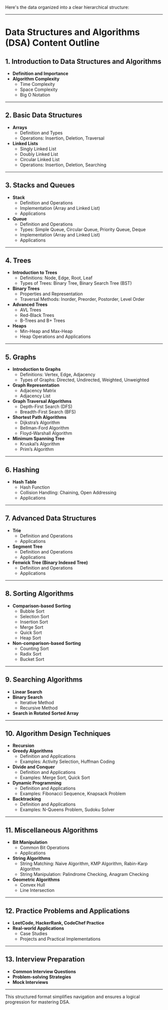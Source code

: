 Here's the data organized into a clear hierarchical structure:

* * *

**Data Structures and Algorithms (DSA) Content Outline**
========================================================

**1\. Introduction to Data Structures and Algorithms**
------------------------------------------------------

*   **Definition and Importance**
*   **Algorithm Complexity**
    *   Time Complexity
    *   Space Complexity
    *   Big O Notation

* * *

**2\. Basic Data Structures**
-----------------------------

*   **Arrays**
    *   Definition and Types
    *   Operations: Insertion, Deletion, Traversal
*   **Linked Lists**
    *   Singly Linked List
    *   Doubly Linked List
    *   Circular Linked List
    *   Operations: Insertion, Deletion, Searching

* * *

**3\. Stacks and Queues**
-------------------------

*   **Stack**
    *   Definition and Operations
    *   Implementation (Array and Linked List)
    *   Applications
*   **Queue**
    *   Definition and Operations
    *   Types: Simple Queue, Circular Queue, Priority Queue, Deque
    *   Implementation (Array and Linked List)
    *   Applications

* * *

**4\. Trees**
-------------

*   **Introduction to Trees**
    *   Definitions: Node, Edge, Root, Leaf
    *   Types of Trees: Binary Tree, Binary Search Tree (BST)
*   **Binary Trees**
    *   Properties and Representation
    *   Traversal Methods: Inorder, Preorder, Postorder, Level Order
*   **Advanced Trees**
    *   AVL Trees
    *   Red-Black Trees
    *   B-Trees and B+ Trees
*   **Heaps**
    *   Min-Heap and Max-Heap
    *   Heap Operations and Applications

* * *

**5\. Graphs**
--------------

*   **Introduction to Graphs**
    *   Definitions: Vertex, Edge, Adjacency
    *   Types of Graphs: Directed, Undirected, Weighted, Unweighted
*   **Graph Representation**
    *   Adjacency Matrix
    *   Adjacency List
*   **Graph Traversal Algorithms**
    *   Depth-First Search (DFS)
    *   Breadth-First Search (BFS)
*   **Shortest Path Algorithms**
    *   Dijkstra’s Algorithm
    *   Bellman-Ford Algorithm
    *   Floyd-Warshall Algorithm
*   **Minimum Spanning Tree**
    *   Kruskal’s Algorithm
    *   Prim’s Algorithm

* * *

**6\. Hashing**
---------------

*   **Hash Table**
    *   Hash Function
    *   Collision Handling: Chaining, Open Addressing
    *   Applications

* * *

**7\. Advanced Data Structures**
--------------------------------

*   **Trie**
    *   Definition and Operations
    *   Applications
*   **Segment Tree**
    *   Definition and Operations
    *   Applications
*   **Fenwick Tree (Binary Indexed Tree)**
    *   Definition and Operations
    *   Applications

* * *

**8\. Sorting Algorithms**
--------------------------

*   **Comparison-based Sorting**
    *   Bubble Sort
    *   Selection Sort
    *   Insertion Sort
    *   Merge Sort
    *   Quick Sort
    *   Heap Sort
*   **Non-comparison-based Sorting**
    *   Counting Sort
    *   Radix Sort
    *   Bucket Sort

* * *

**9\. Searching Algorithms**
----------------------------

*   **Linear Search**
*   **Binary Search**
    *   Iterative Method
    *   Recursive Method
*   **Search in Rotated Sorted Array**

* * *

**10\. Algorithm Design Techniques**
------------------------------------

*   **Recursion**
*   **Greedy Algorithms**
    *   Definition and Applications
    *   Examples: Activity Selection, Huffman Coding
*   **Divide and Conquer**
    *   Definition and Applications
    *   Examples: Merge Sort, Quick Sort
*   **Dynamic Programming**
    *   Definition and Applications
    *   Examples: Fibonacci Sequence, Knapsack Problem
*   **Backtracking**
    *   Definition and Applications
    *   Examples: N-Queens Problem, Sudoku Solver

* * *

**11\. Miscellaneous Algorithms**
---------------------------------

*   **Bit Manipulation**
    *   Common Bit Operations
    *   Applications
*   **String Algorithms**
    *   String Matching: Naive Algorithm, KMP Algorithm, Rabin-Karp Algorithm
    *   String Manipulation: Palindrome Checking, Anagram Checking
*   **Geometric Algorithms**
    *   Convex Hull
    *   Line Intersection

* * *

**12\. Practice Problems and Applications**
-------------------------------------------

*   **LeetCode, HackerRank, CodeChef Practice**
*   **Real-world Applications**
    *   Case Studies
    *   Projects and Practical Implementations

* * *

**13\. Interview Preparation**
------------------------------

*   **Common Interview Questions**
*   **Problem-solving Strategies**
*   **Mock Interviews**

* * *

This structured format simplifies navigation and ensures a logical progression for mastering DSA.
